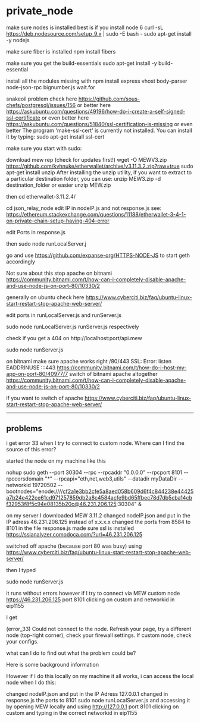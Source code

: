 # private_node

make sure nodes is installed best is if you install node 6
curl -sL https://deb.nodesource.com/setup_9.x | sudo -E bash -
sudo apt-get install -y nodejs


make sure fiber is installed
npm install fibers

make sure you get the build-essentials
sudo apt-get install -y build-essential


install all the modules missing with 
npm install express vhost body-parser node-json-rpc bignumber.js wait.for



snakeoil problem check here
https://github.com/sous-chefs/postgresql/issues/156
or better here
https://askubuntu.com/questions/49196/how-do-i-create-a-self-signed-ssl-certificate
or even better here
https://askubuntu.com/questions/51840/ssl-certification-is-missing
or even better
The program 'make-ssl-cert' is currently not installed. You can install it by typing:
sudo apt-get install ssl-cert


make sure you start with sudo:

download mew rep (check for updates first!)
wget -O MEWV3.zip https://github.com/kvhnuke/etherwallet/archive/v3.11.3.2.zip?raw=true 
sudo apt-get install unzip
After installing the unzip utility, if you want to extract to a particular destination folder, you can use:
unzip MEW3.zip -d destination_folder
or easier 
unzip MEW.zip

then
cd etherwallet-3.11.2.4/


cd json_relay_node
edit IP in nodeIP.js and not response.js
see:
https://ethereum.stackexchange.com/questions/11188/etherwallet-3-4-1-on-private-chain-setup-having-404-error

edit Ports in response.js

then sudo node runLocalServer.j

go and use https://github.com/expanse-org/HTTPS-NODE-JS to start geth accordingly



Not sure about this
stop apache on bitnami
https://community.bitnami.com/t/how-can-i-completely-disable-apache-and-use-node-js-on-port-80/10330/2

generally on ubuntu check here https://www.cyberciti.biz/faq/ubuntu-linux-start-restart-stop-apache-web-server/

edit ports in runLocalServer.js and runServer.js

sudo node runLocalServer.js runServer.js respectively

check if you get a 404 on http://localhost:port/api.mew

sudo node runServer.js

on bitnami make sure apache works right /80/443 SSL: Error: listen EADDRINUSE :::443
https://community.bitnami.com/t/how-do-i-host-my-app-on-port-80/40977/7
switch of bitnami apache altogether
https://community.bitnami.com/t/how-can-i-completely-disable-apache-and-use-node-js-on-port-80/10330/2

if you want to switch of apache https://www.cyberciti.biz/faq/ubuntu-linux-start-restart-stop-apache-web-server/


-------------
problems
------------

i get error 33 when I try to connect to custom node. Where can I find the source of this error?

started the node on my machine like this

nohup sudo geth --port 30304 --rpc --rpcaddr "0.0.0.0" --rpcport 8101 --rpccorsdomain "*" --rpcapi="eth,net,web3,utils" --datadir myDataDir --networkid 19720502 --bootnodes="enode:////cf2a1e3bb2cfe5a8aed058b609d6f4c844238e44425a7b24e422ce61cd971257859db2a8c4584acfe9bd65ffbec78d7db5cba14cbf32953f8f5c94e08135b20c@46.231.206.125:30304" &



on my server
I downloaded MEW 3.11.2 
changed nodeIP.json and put in the IP adress 46.231.206.125 instead of x.x.x.x
changed the ports from 8584 to 8101 in the file response.js 
made sure ssl is installed https://sslanalyzer.comodoca.com/?url=46.231.206.125

switched off apache (because port 80 was busy) using https://www.cyberciti.biz/faq/ubuntu-linux-start-restart-stop-apache-web-server/

then I typed 

sudo node runServer.js

it runs without errors however if I try to connect via MEW custom node 
https://46.231.206.125 port 8101 
clicking on custom and networkid in eip1155

I get 

(error_33) Could not connect to the node. Refresh your page, try a different node (top-right corner), check your firewall settings. If custom node, check your configs.

what can I do to find out what the problem could be?

Here is some background information

However if I do this locally on my machine it all works, i can access the local node when I do this:

changed nodeIP.json and put in the IP Adress 127.0.0.1
changed in response.js the ports to 8101
sudo node runLocalServer.js 
and accessing it by opening MEW locally and using http://127.0.0.1 port 8101 clicking on custom and typing in the correct networkid in eip1155



